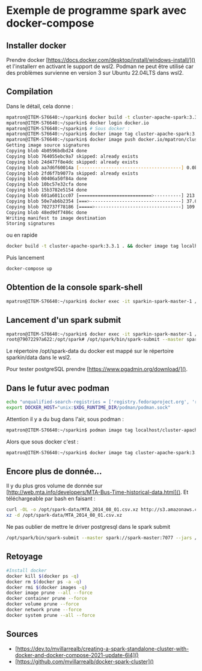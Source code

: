 # Exemple de programme spark avec docker-compose

## Installer docker

Prendre docker [https://docs.docker.com/desktop/install/windows-install/]()  et l'installerr en activant le support de wsl2.
Podman ne peut être utilisé car des problèmes survienne en version 3 sur Ubuntu 22.04LTS dans wsl2.

## Compilation

Dans le détail, cela donne :

~~~bash
mpatron@ITEM-S76640:~/sparkin$ docker build -t cluster-apache-spark:3.3.1 .
mpatron@ITEM-S76640:~/sparkin$ docker login docker.io
mpatron@ITEM-S76640:~/sparkin$ # Sous docker :
mpatron@ITEM-S76640:~/sparkin$ docker image tag cluster-apache-spark:3.3.1 docker.io/mpatron/cluster-apache-spark:3.3.1
mpatron@ITEM-S76640:~/sparkin$ docker image push docker.io/mpatron/cluster-apache-spark:3.3.1
Getting image source signatures
Copying blob 4b0596bdbd24 done
Copying blob 764055ebc9a7 skipped: already exists
Copying blob 24d477f8e4dc skipped: already exists
Copying blob aa7d6f60014a [--------------------------------------] 0.0b / 0.0b
Copying blob 2fd6f7b9077a skipped: already exists
Copying blob 00406a50f84a done
Copying blob 10bc57e32cfa done
Copying blob 15b3782e5154 done
Copying blob 601a6011cc07 [===========================>----------] 213.0MiB / 285.5MiB
Copying blob 50e7ab6b2354 [===>----------------------------------] 37.0MiB / 322.0MiB
Copying blob 702737f78186 [=====>--------------------------------] 109.0MiB / 675.6MiB
Copying blob 48ed9df7486c done
Writing manifest to image destination
Storing signatures
~~~

ou en rapide

~~~bash
docker build -t cluster-apache-spark:3.3.1 . && docker image tag localhost/cluster-apache-spark:3.3.1 docker.io/mpatron/cluster-apache-spark:3.3.1 && docker image push docker.io/mpatron/cluster-apache-spark:3.3.1
~~~

Puis lancement

~~~bash
docker-compose up
~~~

## Obtention de la console spark-shell

~~~bash
mpatron@ITEM-S76640:~/sparkin$ docker exec -it sparkin-spark-master-1 /opt/spark/bin/spark-shell
~~~

## Lancement d'un spark submit

~~~bash
mpatron@ITEM-S76640:~/sparkin$ docker exec -it sparkin-spark-master-1 /bin/bash
root@79072297a622:/opt/spark# /opt/spark/bin/spark-submit --master spark://spark-master:7077 --jars /opt/spark-apps/postgresql-42.2.22.jar --driver-memory 1G --execut> --driver-memory 1G --executor-memory 1G /opt/spark-apps/main.py
~~~

Le répertoire /opt/spark-data du docker est mappé sur le répertoire sparkin/data dans le wsl2.

Pour tester postgreSQL prendre [https://www.pgadmin.org/download/]().

## Dans le futur avec podman

~~~bash
echo "unqualified-search-registries = ['registry.fedoraproject.org', 'registry.access.redhat.com', 'registry.centos.org', 'docker.io']" | sudo tee -a /etc/containers/registries.conf
export DOCKER_HOST="unix:$XDG_RUNTIME_DIR/podman/podman.sock"
~~~

Attention il y a du bug dans l'air, sous podman :

~~~bash
mpatron@ITEM-S76640:~/sparkin$ podman image tag localhost/cluster-apache-spark:3.3.1 docker.io/mpatron/cluster-apache-spark:3.3.1
~~~

Alors que sous docker c'est :

~~~bash
mpatron@ITEM-S76640:~/sparkin$ docker image tag cluster-apache-spark:3.3.1 docker.io/mpatron/cluster-apache-spark:3.3.1
~~~

## Encore plus de donnée...

Il y du plus gros volume de donnée sur [http://web.mta.info/developers/MTA-Bus-Time-historical-data.html](). Et téléchargeable par bash en faisant :

~~~bash
curl -OL -o /opt/spark-data/MTA_2014_08_01.csv.xz http://s3.amazonaws.com/MTABusTime/AppQuest3/MTA-Bus-Time_.2014-08-01.txt.xz
xz -d /opt/spark-data/MTA_2014_08_01.csv.xz
~~~

Ne pas oublier de mettre le driver postgresql dans le spark submit

~~~bash
/opt/spark/bin/spark-submit --master spark://spark-master:7077 --jars /opt/spark-apps/postgresql-42.2.22.jar --driver-memory 1G --executor-memory 1G /opt/spark-apps/main.py
~~~

## Retoyage

~~~bash
#Install docker
docker kill $(docker ps -q)
docker rm $(docker ps -a -q)
docker rmi $(docker images -q)
docker image prune --all --force
docker container prune --force
docker volume prune --force
docker network prune --force
docker system prune --all --force
~~~

## Sources

- [https://dev.to/mvillarrealb/creating-a-spark-standalone-cluster-with-docker-and-docker-compose-2021-update-6l4]()
- [https://github.com/mvillarrealb/docker-spark-cluster]()
